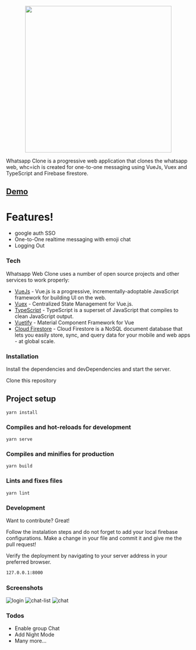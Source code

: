 <p align="center"><img src="https://i.pinimg.com/originals/e3/1b/75/e31b752875679b64fce009922f9f0dda.gif" alt="" width="400px"/></p>

Whatsapp Clone is a progressive web application that clones the whatsapp web, whc=ich is created for one-to-one messaging using VueJs, Vuex and TypeScript and Firebase firestore.

## [Demo](https://whatsgram-1dc4e.web.app/)

# Features!

  - google auth SSO
  - One-to-One realtime messaging with emoji chat
  - Logging Out

### Tech

Whatsapp Web Clone uses a number of open source projects and other services to work properly:

* [VueJs](https://github.com/vuejs/vue) - Vue.js is a progressive, incrementally-adoptable JavaScript framework for building UI on the web.
* [Vuex](https://github.com/vuejs/vuex) - Centralized State Management for Vue.js.
* [TypeScript](https://github.com/microsoft/TypeScript) - TypeScript is a superset of JavaScript that compiles to clean JavaScript output.
* [Vuetify](https://github.com/vuetifyjs/vuetify) - Material Component Framework for Vue
* [Cloud Firestore](https://firebase.google.com/) - Cloud Firestore is a NoSQL document database that lets you easily store, sync, and query data for your mobile and web apps - at global scale. 


### Installation

Install the dependencies and devDependencies and start the server.

Clone this repository
## Project setup
```
yarn install
```

### Compiles and hot-reloads for development
```
yarn serve
```

### Compiles and minifies for production
```
yarn build
```

### Lints and fixes files
```
yarn lint
```

### Development

Want to contribute? Great!

Follow the instalation steps and do not forget to add your local firebase configurations.
Make a change in your file and commit it and give me the pull request!

Verify the deployment by navigating to your server address in your preferred browser.

```sh
127.0.0.1:8000
```

### Screenshots

![login](https://user-images.githubusercontent.com/38497682/99902368-634b2700-2ce3-11eb-85da-2def830354ba.png)
![chat-list](https://user-images.githubusercontent.com/38497682/99902371-67774480-2ce3-11eb-9ea5-1a0641f77e4d.png)
![chat](https://user-images.githubusercontent.com/38497682/99902374-69d99e80-2ce3-11eb-8421-ad8826a424c0.png)


### Todos

 - Enable group Chat
 - Add Night Mode
 - Many more...

